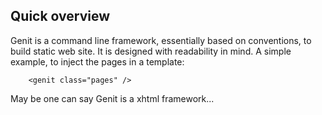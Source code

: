 Quick overview
--------------

Genit is a command line framework, essentially based on conventions, to build static web site. 
It is designed with readability in mind. 
A simple example, to inject the pages in a template:

        <genit class="pages" />

May be one can say Genit is a xhtml framework...
